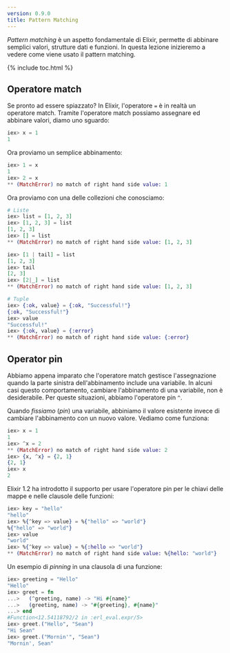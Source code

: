 ```yaml
---
version: 0.9.0
title: Pattern Matching
---
```


_Pattern matching_ è un aspetto fondamentale di Elixir, permette di abbinare semplici valori, strutture dati e funzioni. In questa lezione inizieremo a vedere come viene usato il pattern matching.

{% include toc.html %}

## Operatore match

Se pronto ad essere spiazzato? In Elixir, l'operatore `=` è in realtà un operatore match. Tramite l'operatore match possiamo assegnare ed abbinare valori, diamo uno sguardo:

```elixir
iex> x = 1
1
```

Ora proviamo un semplice abbinamento:

```elixir
iex> 1 = x
1
iex> 2 = x
** (MatchError) no match of right hand side value: 1
```

Ora proviamo con una delle collezioni che conosciamo:

```elixir
# Liste
iex> list = [1, 2, 3]
iex> [1, 2, 3] = list
[1, 2, 3]
iex> [] = list
** (MatchError) no match of right hand side value: [1, 2, 3]

iex> [1 | tail] = list
[1, 2, 3]
iex> tail
[2, 3]
iex> [2|_] = list
** (MatchError) no match of right hand side value: [1, 2, 3]

# Tuple
iex> {:ok, value} = {:ok, "Successful!"}
{:ok, "Successful!"}
iex> value
"Successful!"
iex> {:ok, value} = {:error}
** (MatchError) no match of right hand side value: {:error}
```

## Operator pin

Abbiamo appena imparato che l'operatore match gestisce l'assegnazione quando la parte sinistra dell'abbinamento include una variabile. In alcuni casi questo comportamento, cambiare l'abbinamento di una variabile, non è desiderabile. Per queste situazioni, abbiamo l'operatore pin `^`.

Quando _fissiamo_ (_pin_) una variabile, abbiniamo il valore esistente invece di cambiare l'abbinamento con un nuovo valore. Vediamo come funziona:

```elixir
iex> x = 1
1
iex> ^x = 2
** (MatchError) no match of right hand side value: 2
iex> {x, ^x} = {2, 1}
{2, 1}
iex> x
2
```

Elixir 1.2 ha introdotto il supporto per usare l'operatore pin per le chiavi delle mappe e nelle clausole delle funzioni:

```elixir
iex> key = "hello"
"hello"
iex> %{^key => value} = %{"hello" => "world"}
%{"hello" => "world"}
iex> value
"world"
iex> %{^key => value} = %{:hello => "world"}
** (MatchError) no match of right hand side value: %{hello: "world"}
```

Un esempio di _pinning_ in una clausola di una funzione:

```elixir
iex> greeting = "Hello"
"Hello"
iex> greet = fn
...>   (^greeting, name) -> "Hi #{name}"
...>   (greeting, name) -> "#{greeting}, #{name}"
...> end
#Function<12.54118792/2 in :erl_eval.expr/5>
iex> greet.("Hello", "Sean")
"Hi Sean"
iex> greet.("Mornin'", "Sean")
"Mornin', Sean"
```
